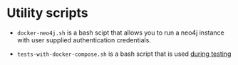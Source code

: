 # Utility scripts

* `docker-neo4j.sh` is a bash scipt that allows you to run a neo4j instance with user supplied authentication
  credentials.

* `tests-with-docker-compose.sh` is a bash script that is used [during testing](../.github/workflows/integration-tests.yml)


